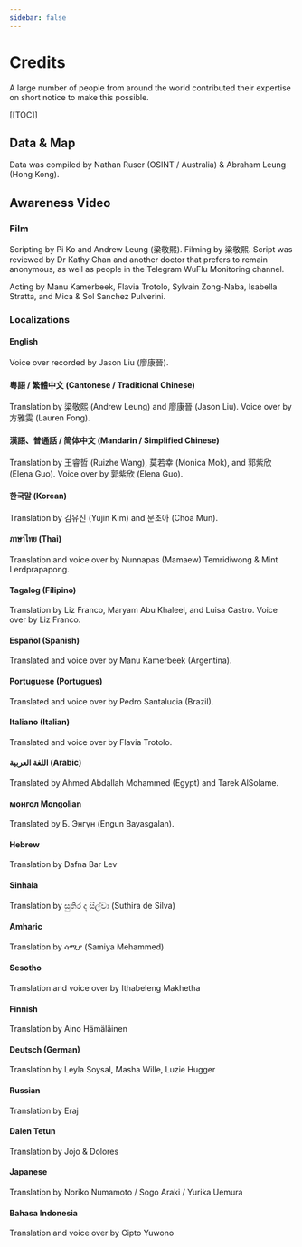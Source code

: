 ```yaml
---
sidebar: false
---
```


# Credits

A large number of people from around the world contributed their expertise on short notice to make this possible.

[[TOC]]

## Data & Map

Data was compiled by Nathan Ruser (OSINT / Australia) & Abraham Leung (Hong Kong).

## Awareness Video

### Film

Scripting by Pi Ko and Andrew Leung (梁敬熙).  Filming by 梁敬熙.  Script was reviewed by Dr Kathy Chan and another doctor that prefers to remain anonymous, as well as people in the Telegram WuFlu Monitoring channel.

Acting by Manu Kamerbeek, Flavia Trotolo, Sylvain Zong-Naba, Isabella Stratta, and Mica & Sol Sanchez Pulverini.

### Localizations

#### English

Voice over recorded by Jason Liu (廖康晉).

#### 粵語 / 繁體中文 (Cantonese / Traditional Chinese)

Translation by 梁敬熙 (Andrew Leung) and 廖康晉 (Jason Liu).  Voice over by 方雅雯 (Lauren Fong).

#### 漢語、普通話 / 简体中文 (Mandarin / Simplified Chinese)

Translation by 王睿哲 (Ruizhe Wang), 莫若幸 (Monica Mok), and 郭紫欣 (Elena Guo).  Voice over by 郭紫欣 (Elena Guo).

#### 한국말 (Korean)

Translation by 김유진 (Yujin Kim) and 문초아 (Choa Mun).

#### ภาษาไทย (Thai)

Translation and voice over by Nunnapas (Mamaew) Temridiwong & Mint Lerdprapapong.

#### Tagalog (Filipino)

Translation by Liz Franco, Maryam Abu Khaleel, and Luisa Castro.  Voice over by Liz Franco.

#### Español (Spanish)

Translated and voice over by Manu Kamerbeek (Argentina).

#### Portuguese (Portugues)

Translated and voice over by Pedro Santalucia (Brazil).

#### Italiano (Italian)

Translated and voice over by Flavia Trotolo.

#### اللغة العربية (Arabic)

Translated by Ahmed Abdallah Mohammed (Egypt) and Tarek AlSolame.

#### монгол Mongolian

Translated by Б. Энгүн (Engun Bayasgalan).

#### Hebrew

Translation by Dafna Bar Lev

#### Sinhala

Translation by සුතිර ද සිල්වා (Suthira de Silva)

#### Amharic

Translation by ሳሚያ (Samiya Mehammed)

#### Sesotho

Translation and voice over by Ithabeleng Makhetha

#### Finnish

Translation by Aino Hämäläinen

#### Deutsch (German)

Translation by Leyla Soysal, Masha Wille, Luzie Hugger

#### Russian

Translation by Eraj

#### Dalen Tetun

Translation by Jojo & Dolores

#### Japanese

Translation by Noriko Numamoto / Sogo Araki / Yurika Uemura

#### Bahasa Indonesia

Translation and voice over by Cipto Yuwono
